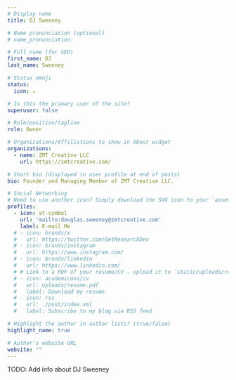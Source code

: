 ```yaml
---
# Display name
title: DJ Sweeney

# Name pronunciation (optional)
# name_pronunciation:

# Full name (for SEO)
first_name: DJ
last_name: Sweeney

# Status emoji
status:
  icon: ☕️

# Is this the primary user of the site?
superuser: false

# Role/position/tagline
role: Owner

# Organizations/Affiliations to show in About widget
organizations:
  - name: ZMT Creative LLC
    url: https://zmtcreative.com/

# Short bio (displayed in user profile at end of posts)
bio: Founder and Managing Member of ZMT Creative LLC.

# Social Networking
# Need to use another icon? Simply download the SVG icon to your `assets/media/icons/` folder.
profiles:
  - icon: at-symbol
    url: 'mailto:douglas.sweeney@zmtcreative.com'
    label: E-mail Me
  # - icon: brands/x
  #   url: https://twitter.com/GetResearchDev
  # - icon: brands/instagram
  #   url: https://www.instagram.com/
  # - icon: brands/linkedin
  #   url: https://www.linkedin.com/
  # # Link to a PDF of your resume/CV - upload it to `static/uploads/resume.pdf`
  # - icon: academicons/cv
  #   url: uploads/resume.pdf
  #   label: Download my resume
  # - icon: rss
  #   url: ./post/index.xml
  #   label: Subscribe to my blog via RSS feed

# Highlight the author in author lists? (true/false)
highlight_name: true

# Author's website URL
website: ""
---
```


TODO: Add info about DJ Sweeney
